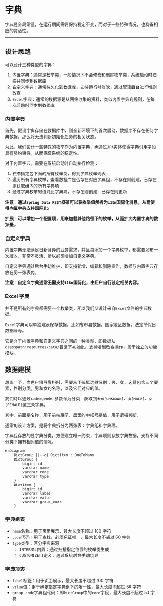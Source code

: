 字典
====

字典是全局常量，在运行期间需要保持稳定不变，而对于一些特殊情况，也具备相应的灵活性。

---

## 设计思路

可以设计三种类型的字典：

1. 内置字典：通常是枚举类，一般情况下不会修改和删除枚举类，系统启动时扫描并同步到数据库
2. 自定义字典：通常持久化到数据库，支持运行时修改，通过管理后台进行增删改查
3. `Excel`字典：通常的数据源是从网络收集的资料，类似内置字典的规则，在每次启动时同步到数据库

### 内置字典

首先，假设字典存储在数据库中，则全新环境下的首次启动，数据库不存在任何字典数据，那么将无法判断初始化任务的相关状态。

为此，我们设计一些特殊的枚举作为内置字典，再通过`JPA`实体使得字典引用字段具有强约束性，从而保证系统的稳定性。

对于内置字典，需要在系统启动时自动执行检测：

1. 扫描指定包下面的所有枚举类，得到字典枚举列表
2. 遍历所有字典枚举，查看数据库是否存在对应字典组，不存在则创建，已存在则获取组内的所有字典项
3. 通过字典枚举的值对比字典项，不存在则创建，已存在则更新

**注意：通过`Spring Data REST`框架可以将枚举值解析为`i18n`国际化消息，从而使得内置字典支持国际化。**

**扩展：可以增加一个配置项，用来加载其他路径下的枚举，从而扩大内置字典的数据量。**

### 自定义字典

内置字典无法满足日新月异的业务需求，并且每添加一个字典枚举，都需要发布一次版本，非常不灵活，所以必须增加自定义字典。

自定义字典通过后台手动维护，即支持新增、编辑和删除操作，数据与内置字典存放在同一张表内。

**注意：自定义字典通常无需支持`i18n`国际化，由用户自行设定相关内容。**

### Excel 字典

并不是所有的字典都需要一个枚举类，所以我们又设计来自`Excel`文件的字典数据。

`Excel`字典可以单独建表保存数据，比如省市县数据，国家地区数据，法定节假日数据等等。

它是介于内置字典和自定义字典之间的一种类型，即数据从`classpath:resources/data/`目录下初始化，支持增删改查操作，属于独立的功能模块。

## 数据建模

想象一下，当用户填写资料时，需要从下拉框选择性别：男、女，这将包含三个要素，性别分类，男和女的名称，以及它们对应的值。

我们可以通过`code=gender`参数作为分类，获取到`未知[UNKNOWN]`、`男[MALE]`、`女[FEMALE]`这三条字典。

其中，前面是名称，用于前端展示，后面的中括号是值，用于逻辑判断。

通常的设计方案，是将字典拆分为两张表：字典组和字典项。

字典组存放的是字典分类，方便建立唯一约束，字典项则存放字典数据，支持不同分类下拥有相同值的情况。

```mermaid
erDiagram
    DictGroup ||--o{ DictItem : OneToMany
    DictGroup {
        bigint id
        varchar name
        varchar code
        varchar type
    }
    DictItem {
        bigint id
        varchar label
        varchar value
        varchar group_code
    }
```

### 字典组表

- `name`名称：用于页面展示，最大长度不超过 100 字符
- `code`代码：用于查找，必须保证唯一，最大长度不超过 50 字符
- `type`类型：区分字典来源
    - `INTERNAL`内置：通过扫描指定位置的枚举类生成
    - `CUSTOMIZE`自定义：通过系统后台手动创建

### 字典项表

- `label`标签：用于页面展示，最大长度不超过 100 字符
- `value`值：用于确定指定字典组下的唯一性，最大长度不超过 50 字符
- `group_code`字典组代码：即`DictGroup`中的`code`字段，最大长度不超过 50 字符
